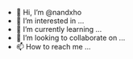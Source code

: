 - 👋 Hi, I’m @nandxho
- 👀 I’m interested in ...
- 🌱 I’m currently learning ...
- 💞️ I’m looking to collaborate on ...
- 📫 How to reach me ...

<!---
nandxho/nandxho is a ✨ special ✨ repository because its `README.md` (this file) appears on your GitHub profile.
You can click the Preview link to take a look at your changes.
--->
